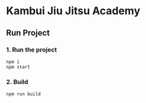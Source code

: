 # Kambui Jiu Jitsu Academy    

## Run Project

### 1. Run the project
```shell
npm i
npm start
```

### 2. Build
```shell
npm run build
```